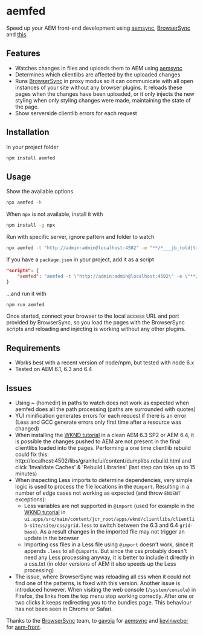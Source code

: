 # aemfed

Speed up your AEM front-end development using [aemsync](https://www.npmjs.com/package/aemsync), [BrowserSync](https://www.npmjs.com/package/browser-sync) and [this](https://github.com/abmaonline/aemfed).

## Features

* Watches changes in files and uploads them to AEM using [aemsync](https://www.npmjs.com/package/aemsync)
* Determines which clientlibs are affected by the uploaded changes
* Runs [BrowserSync](https://www.npmjs.com/package/browser-sync) in proxy modus so it can communicate with all open instances of your site without any browser plugins. It reloads these pages when the changes have been uploaded, or it only injects the new styling when only styling changes were made, maintaining the state of the page.
* Show serverside clientlib errors for each request

## Installation

In your project folder

```sh
npm install aemfed
```

## Usage

Show the available options

```sh
npx aemfed -h
```

When `npx` is not available, install it with

```sh
npm install -g npx
```

Run with specific server, ignore pattern and folder to watch

```sh
npx aemfed -t "http://admin:admin@localhost:4502" -e "**/*___jb_(old|tmp)___" -w "src/content/jcr_root/"
```

If you have a `package.json` in your project, add it as a script

```json
"scripts": {
    "aemfed": "aemfed -t \"http://admin:admin@localhost:4502\" -e \"**/*___jb_(old|tmp)___\" -w \"src/content/jcr_root/\""
}
```

...and run it with

```sh
npm run aemfed
```

Once started, connect your browser to the local access URL and port provided by BrowserSync, so you load the pages with the BrowserSync scripts and reloading and injecting is working without any other plugins.

## Requirements

* Works best with a recent version of node/npm, but tested with node 6.x
* Tested on AEM 6.1, 6.3 and 6.4

## Issues

* Using ~ (homedir) in paths to watch does not work as expected when aemfed does all the path processing (paths are surrounded with quotes)
* YUI minification generates errors for each request if there is an error (Less and GCC generate errors only first time after a resource was changed)
* When installing the [WKND tutorial](https://github.com/Adobe-Marketing-Cloud/aem-guides-wknd) in a clean AEM 6.3 SP2 or AEM 6.4, it is possible the changes pushed to AEM are not present in the final clientlibs loaded into the pages. Performing a one time clientlib rebuild could fix this: http://localhost:4502/libs/granite/ui/content/dumplibs.rebuild.html and click 'Invalidate Caches' & 'Rebuild Libraries' (last step can take up to 15 minutes)
* When inspecting Less imports to determine dependencies, very simple logic is used to process the file locations in the `@import`. Resulting in a number of edge cases not working as expected (and throw `ENOENT` exceptions):
  * Less variables are not supported in `@import` (used for example in the [WKND tutorial](https://github.com/Adobe-Marketing-Cloud/aem-guides-wknd) in `ui.apps/src/main/content/jcr_root/apps/wknd/clientlibs/clientlib-site/site/css/grid.less` to switch between the 6.3 and 6.4 `grid-base`). As a result changes in the imported file may not trigger an update in the browser
  * Importing css files in a Less file using `@import` doesn't work, since it appends `.less` to all `@imports`. But since the css probably doesn't need any Less processing anyway, it is better to include it directly in a css.txt (in older versions of AEM it also speeds up the Less processing)
* The issue, where BrowserSync was reloading all css when it could not find one of the patterns, is fixed with this version. Another issue is introduced however. When visiting the web console (`/system/console`) in Firefox, the links from the top menu stop working correctly. After one or two clicks it keeps redirecting you to the bundles page. This behaviour has not been seen in Chrome or Safari.

Thanks to the [BrowserSync](https://www.npmjs.com/package/browser-sync) team, to [gavoja](https://github.com/gavoja) for [aemsync](https://www.npmjs.com/package/aemsync) and [kevinweber](https://github.com/kevinweber) for [aem-front](https://www.npmjs.com/package/aem-front).
